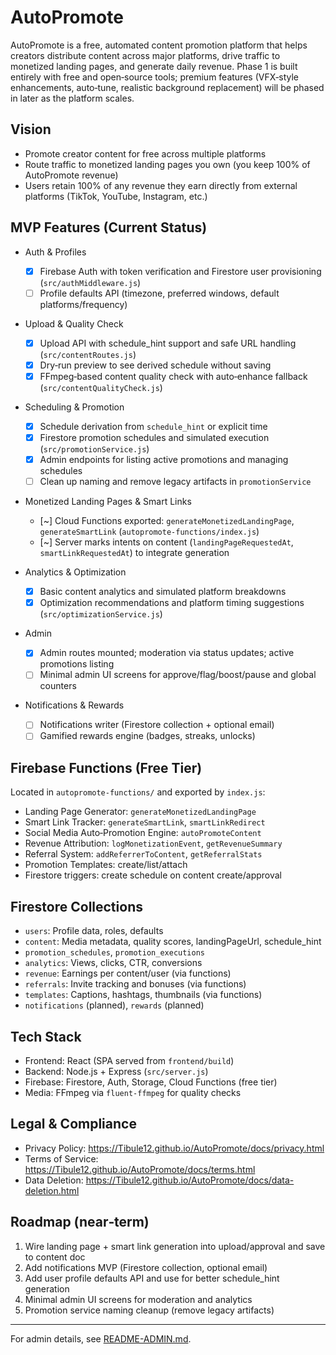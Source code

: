 # AutoPromote

AutoPromote is a free, automated content promotion platform that helps creators distribute content across major platforms, drive traffic to monetized landing pages, and generate daily revenue. Phase 1 is built entirely with free and open‑source tools; premium features (VFX‑style enhancements, auto‑tune, realistic background replacement) will be phased in later as the platform scales.

## Vision

- Promote creator content for free across multiple platforms
- Route traffic to monetized landing pages you own (you keep 100% of AutoPromote revenue)
- Users retain 100% of any revenue they earn directly from external platforms (TikTok, YouTube, Instagram, etc.)

## MVP Features (Current Status)

- Auth & Profiles
	- [x] Firebase Auth with token verification and Firestore user provisioning (`src/authMiddleware.js`)
	- [ ] Profile defaults API (timezone, preferred windows, default platforms/frequency)

- Upload & Quality Check
	- [x] Upload API with schedule_hint support and safe URL handling (`src/contentRoutes.js`)
	- [x] Dry‑run preview to see derived schedule without saving
	- [x] FFmpeg‑based content quality check with auto‑enhance fallback (`src/contentQualityCheck.js`)

- Scheduling & Promotion
	- [x] Schedule derivation from `schedule_hint` or explicit time
	- [x] Firestore promotion schedules and simulated execution (`src/promotionService.js`)
	- [x] Admin endpoints for listing active promotions and managing schedules
	- [ ] Clean up naming and remove legacy artifacts in `promotionService`

- Monetized Landing Pages & Smart Links
	- [~] Cloud Functions exported: `generateMonetizedLandingPage`, `generateSmartLink` (`autopromote-functions/index.js`)
	- [~] Server marks intents on content (`landingPageRequestedAt`, `smartLinkRequestedAt`) to integrate generation

- Analytics & Optimization
	- [x] Basic content analytics and simulated platform breakdowns
	- [x] Optimization recommendations and platform timing suggestions (`src/optimizationService.js`)

- Admin
	- [x] Admin routes mounted; moderation via status updates; active promotions listing
	- [ ] Minimal admin UI screens for approve/flag/boost/pause and global counters

- Notifications & Rewards
	- [ ] Notifications writer (Firestore collection + optional email)
	- [ ] Gamified rewards engine (badges, streaks, unlocks)

## Firebase Functions (Free Tier)

Located in `autopromote-functions/` and exported by `index.js`:

- Landing Page Generator: `generateMonetizedLandingPage`
- Smart Link Tracker: `generateSmartLink`, `smartLinkRedirect`
- Social Media Auto‑Promotion Engine: `autoPromoteContent`
- Revenue Attribution: `logMonetizationEvent`, `getRevenueSummary`
- Referral System: `addReferrerToContent`, `getReferralStats`
- Promotion Templates: create/list/attach
- Firestore triggers: create schedule on content create/approval

## Firestore Collections

- `users`: Profile data, roles, defaults
- `content`: Media metadata, quality scores, landingPageUrl, schedule_hint
- `promotion_schedules`, `promotion_executions`
- `analytics`: Views, clicks, CTR, conversions
- `revenue`: Earnings per content/user (via functions)
- `referrals`: Invite tracking and bonuses (via functions)
- `templates`: Captions, hashtags, thumbnails (via functions)
- `notifications` (planned), `rewards` (planned)

## Tech Stack

- Frontend: React (SPA served from `frontend/build`)
- Backend: Node.js + Express (`src/server.js`)
- Firebase: Firestore, Auth, Storage, Cloud Functions (free tier)
- Media: FFmpeg via `fluent-ffmpeg` for quality checks

## Legal & Compliance

- Privacy Policy: https://Tibule12.github.io/AutoPromote/docs/privacy.html
- Terms of Service: https://Tibule12.github.io/AutoPromote/docs/terms.html
- Data Deletion: https://Tibule12.github.io/AutoPromote/docs/data-deletion.html

## Roadmap (near‑term)

1) Wire landing page + smart link generation into upload/approval and save to content doc
2) Add notifications MVP (Firestore collection, optional email)
3) Add user profile defaults API and use for better schedule_hint generation
4) Minimal admin UI screens for moderation and analytics
5) Promotion service naming cleanup (remove legacy artifacts)

---

For admin details, see [README-ADMIN.md](README-ADMIN.md).
